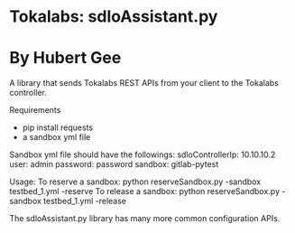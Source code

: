 # Tokalabs: sdloAssistant.py
# By Hubert Gee

A library that sends Tokalabs REST APIs from your client to the Tokalabs controller.

Requirements
   - pip install requests
   - a sandbox yml file

Sandbox yml file should have the followings:
   sdloControllerIp: 10.10.10.2
   user: admin
   password: password
   sandbox: gitlab-pytest

Usage:
   To reserve a sandbox: python reserveSandbox.py -sandbox testbed_1.yml -reserve
   To release a sandbox: python reserveSandbox.py -sandbox testbed_1.yml -release

The sdloAssistant.py library has many more common configuration APIs.

